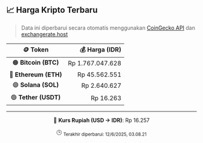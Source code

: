 

<!-- HARGA_KRIPTO -->
## 📈 Harga Kripto Terbaru

> Data ini diperbarui secara otomatis menggunakan [CoinGecko API](https://www.coingecko.com/) dan [exchangerate.host](https://exchangerate.host/)

<div align="center">

| 🪙 Token | 💰 Harga (IDR) |
|:------:|---------------:|
| 🟠 **Bitcoin (BTC)**   | Rp 1.767.047.628 |
| 🔵 **Ethereum (ETH)**  | Rp 45.562.551 |
| 🟣 **Solana (SOL)**    | Rp 2.640.627 |
| 🟢 **Tether (USDT)**   | Rp 16.263 |

---

💱 **Kurs Rupiah (USD → IDR)**: Rp 16.257

🕒 <sub>Terakhir diperbarui: 12/6/2025, 03.08.21</sub>

</div>
<!-- /HARGA_KRIPTO -->